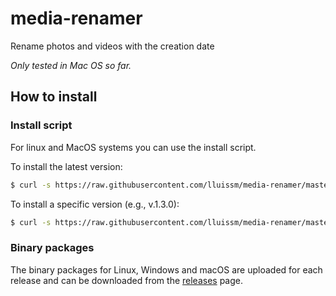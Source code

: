 # media-renamer

Rename photos and videos with the creation date

_Only tested in Mac OS so far._

## How to install

### Install script

For linux and MacOS systems you can use the install script.

To install the latest version:

```bash
$ curl -s https://raw.githubusercontent.com/lluissm/media-renamer/master/install.sh | bash
```

To install a specific version (e.g., v.1.3.0):

```bash
$ curl -s https://raw.githubusercontent.com/lluissm/media-renamer/master/install.sh | bash -s v1.3.0
```

### Binary packages

The binary packages for Linux, Windows and macOS are uploaded for each release and can be downloaded from the [releases](https://github.com/lluissm/media-renamer/releases) page.
